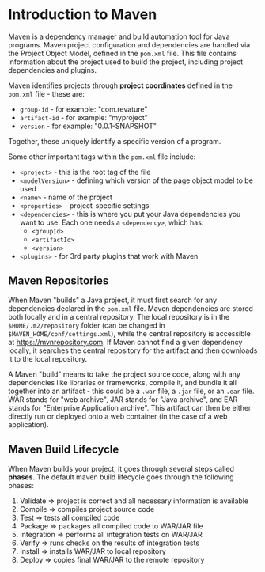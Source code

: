 # Introduction to Maven

[Maven](https://maven.apache.org/) is a dependency manager and build automation tool for Java programs. Maven project configuration and dependencies are handled via the Project Object Model, defined in the `pom.xml` file. This file contains information about the project used to build the project, including project dependencies and plugins.

Maven identifies projects through **project coordinates** defined in the `pom.xml` file - these are:
* `group-id` - for example: "com.revature"
* `artifact-id` - for example: "myproject"
* `version` - for example: "0.0.1-SNAPSHOT"

Together, these uniquely identify a specific version of a program.

Some other important tags within the `pom.xml` file include:
* `<project>` - this is the root tag of the file
* `<modelVersion>` - defining which version of the page object model to be used
* `<name>` - name of the project
* `<properties>` - project-specific settings
* `<dependencies>` - this is where you put your Java dependencies you want to use. Each one needs a `<dependency>`, which has:
  * `<groupId>`
  * `<artifactId>`
  * `<version>`
* `<plugins>` - for 3rd party plugins that work with Maven

## Maven Repositories

When Maven "builds" a Java project, it must first search for any dependencies declared in the `pom.xml` file. Maven dependencies are stored both locally and in a central repository. The local repository is in the `$HOME/.m2/repository` folder (can be changed in `$MAVEN_HOME/conf/settings.xml`), while the central repository is accessible at https://mvnrepository.com. If Maven cannot find a given dependency locally, it searches the central repository for the artifact and then downloads it to the local repository.

A Maven "build" means to take the project source code, along with any dependencies like libraries or frameworks, compile it, and bundle it all together into an artifact - this could be a `.war` file, a `.jar` file, or an `.ear` file. WAR stands for "web archive", JAR stands for "Java archive", and EAR stands for "Enterprise Application archive". This artifact can then be either directly run or deployed onto a web container (in the case of a web application).

## Maven Build Lifecycle
When Maven builds your project, it goes through several steps called **phases**. The default maven build lifecycle goes through the following phases:
1. Validate => project is correct and all necessary information is available 
2. Compile => compiles project source code 
3. Test => tests all compiled code 
4. Package => packages all compiled code to WAR/JAR file 
5. Integration => performs all integration tests on WAR/JAR
6. Verify => runs checks on the results of integration tests 
7. Install => installs WAR/JAR to local repository 
8. Deploy => copies final WAR/JAR to the remote repository 
